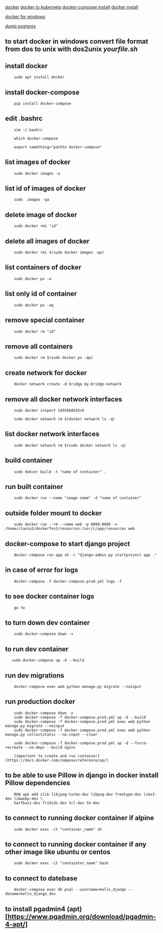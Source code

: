 [docker](https://testdriven.io/blog/dockerizing-django-with-postgres-gunicorn-and-nginx/)
[docker to kubernets](appdynamics.com/blog/product/migrating-from-docker-compose-to-kubernetes/#:~:text=One%20difference%20to%20note%20is,be%20added%20or%20removed%20dynamically.&text=With%20Kubernetes%2C%20we%20would%20have,a%20structure%20called%20a%20DaemonSet.)
[docker-compose install](https://docs.docker.com/compose/install/)
[docker install](https://www.digitalocean.com/community/tutorials/how-to-install-and-use-docker-on-ubuntu-18-04)

[docker for windows](https://futurestud.io/tutorials/how-to-fix-exec-user-process-caused-no-such-file-or-directory-in-docker)

[dump postgres](https://devopsheaven.com/postgresql/pg_dump/databases/docker/backup/2017/09/10/backup-postgresql-database-using-docker.html)

## to start docker in windows convert file format from dos to unix with dos2unix _yourfile.sh_

## install docker

        sudo apt install docker

## install docker-compose

        pip install docker-compose

## edit .bashrc

        vim ~/.bashrc

        which docker-compose

        export something="pathto docker-compose"

## list images of docker

        sudo docker images -a

## list id of images of docker

        sudo  images -qa

## delete image of docker

        sudo docker rmi "id"

## delete all images of docker

        sudo docker rmi $(sudo docker images -qa)

## list containers of docker

        sudo docker ps -a

## list only id of container

        sudo docker ps -aq

## remove special container

        sudo docker rm "id"

## remove all containers

        sudo docker rm $(sudo docker ps -qa)

## create network for docker
        docker network create -d bridge my-bridge-network

## remove all docker network interfaces

        sudo docker inspect 1d55bb8b35c6

        sudo docker network rm $(docker network ls -q)

## list docker network interfaces

        sudo docker network rm $(sudo docker network ls -q)

## build container

        sudo dokcer build -t "name of container" .

## run built container

        sudo docker run --name "image name" -d "name of container"

## outside folder mount to docker

        sudo docker run --rm --name web -p 8080:8080 -v /home/clanzu2/dockerTest/resources:/usr/c/app/resources web

## docker-compose to start django project

        docker-compose run app sh -c "django-admin.py startproject app ."

## in case of error for logs

        docker-compose -f docker-compose.prod.yml logs -f

## to see docker container logs
        go to 

## to turn down dev container

        sudo docker-compose down -v

## to run dev container

       sudo docker-compose up -d --build

## run dev migrations

        docker-compose exec web python manage.py migrate --noinput

## run production docker

        sudo docker-compose down -v
        sudo docker-compose -f docker-compose.prod.yml up -d --build
        sudo docker-compose -f docker-compose.prod.yml exec web python manage.py migrate --noinput
        sudo docker-compose -f docker-compose.prod.yml exec web python manage.py collectstatic --no-input --clear

        sudo docker-compose -f docker-compose.prod.yml up -d --force-recreate --no-deps --build nginx

        [important to create and run container](https://docs.docker.com/compose/reference/up/)

## to be able to use Pillow in django in docker install Pillow dependencies

        RUN apk add zlib libjpeg-turbo-dev libpng-dev freetype-dev lcms2-dev libwebp-dev \
        harfbuzz-dev fribidi-dev tcl-dev tk-dev


## to connect to running docker container if alpine

        sudo docker exec -it "container_name" sh

## to connect to running docker container if any other image like ubuntu or centos
        
        sudo docker exec -it "containter_name" bash


## to connect to datebase 

        docker-compose exec db psql --username=hello_django --dbname=hello_django_dev


## to install pgadmin4 (apt)[https://www.pgadmin.org/download/pgadmin-4-apt/]